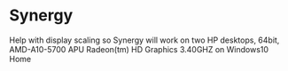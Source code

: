 # Synergy
Help with display scaling so Synergy will work on
two HP desktops, 64bit, AMD-A10-5700 APU Radeon(tm) HD Graphics 3.40GHZ on Windows10 Home
